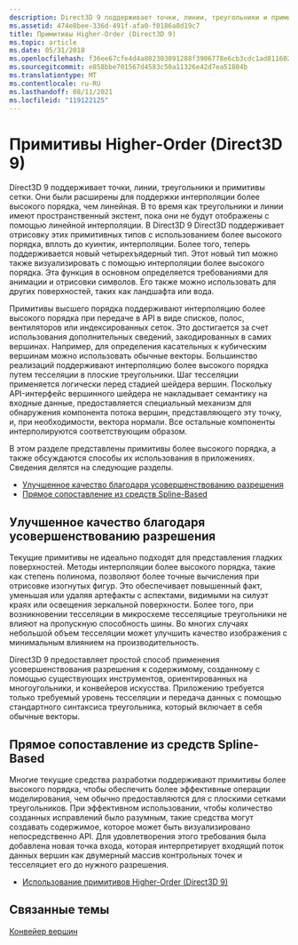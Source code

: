 ```yaml
---
description: Direct3D 9 поддерживает точки, линии, треугольники и примитивы сетки.
ms.assetid: 474e8bee-336d-491f-afa0-f0186a8d19c7
title: Примитивы Higher-Order (Direct3D 9)
ms.topic: article
ms.date: 05/31/2018
ms.openlocfilehash: f36ee67cfe4d4a802303091288f3906778e6cb3cdc1ad811602a80bc161d0a1d
ms.sourcegitcommit: e858bbe701567d4583c50a11326e42d7ea51804b
ms.translationtype: MT
ms.contentlocale: ru-RU
ms.lasthandoff: 08/11/2021
ms.locfileid: "119122125"
---
```

# <a name="higher-order-primitives-direct3d-9"></a>Примитивы Higher-Order (Direct3D 9)

Direct3D 9 поддерживает точки, линии, треугольники и примитивы сетки. Они были расширены для поддержки интерполяции более высокого порядка, чем линейная. В то время как треугольники и линии имеют пространственный экстент, пока они не будут отображены с помощью линейной интерполяции. В Direct3D 9 Direct3D поддерживает отрисовку этих примитивных типов с использованием более высокого порядка, вплоть до куинтик, интерполяции. Более того, теперь поддерживается новый четырехъядерный тип. Этот новый тип можно также визуализировать с помощью интерполяции более высокого порядка. Эта функция в основном определяется требованиями для анимации и отрисовки символов. Его также можно использовать для других поверхностей, таких как ландшафта или вода.

Примитивы высшего порядка поддерживают интерполяцию более высокого порядка при передаче в API в виде списков, полос, вентиляторов или индексированных сеток. Это достигается за счет использования дополнительных сведений, закодированных в самих вершинах. Например, для определения касательных к кубическим вершинам можно использовать обычные векторы. Большинство реализаций поддерживают интерполяцию более высокого порядка путем тесселяции в плоские треугольники. Шаг тесселяции применяется логически перед стадией шейдера вершин. Поскольку API-интерфейс вершинного шейдера не накладывает семантику на входные данные, предоставляется специальный механизм для обнаружения компонента потока вершин, представляющего эту точку, и, при необходимости, вектора нормали. Все остальные компоненты интерполируются соответствующим образом.

В этом разделе представлены примитивы более высокого порядка, а также обсуждаются способы их использования в приложениях. Сведения делятся на следующие разделы.

-   [Улучшенное качество благодаря усовершенствованию разрешения](#improved-quality-through-resolution-enhancement)
-   [Прямое сопоставление из средств Spline-Based](#direct-mapping-from-spline-based-tools)

## <a name="improved-quality-through-resolution-enhancement"></a>Улучшенное качество благодаря усовершенствованию разрешения

Текущие примитивы не идеально подходят для представления гладких поверхностей. Методы интерполяции более высокого порядка, такие как степень полинома, позволяют более точные вычисления при отрисовке изогнутых фигур. Это обеспечивает повышенный факт, уменьшая или удаляя артефакты с аспектами, видимыми на силуэт краях или освещения зеркальной поверхности. Более того, при возникновении тесселяции в микросхеме тесселяциые треугольники не влияют на пропускную способность шины. Во многих случаях небольшой объем тесселяции может улучшить качество изображения с минимальным влиянием на производительность.

Direct3D 9 предоставляет простой способ применения усовершенствования разрешения к содержимому, созданному с помощью существующих инструментов, ориентированных на многоугольники, и конвейеров искусства. Приложению требуется только требуемый уровень тесселяции и передача данных с помощью стандартного синтаксиса треугольника, который включает в себя обычные векторы.

## <a name="direct-mapping-from-spline-based-tools"></a>Прямое сопоставление из средств Spline-Based

Многие текущие средства разработки поддерживают примитивы более высокого порядка, чтобы обеспечить более эффективные операции моделирования, чем обычно предоставляются для с плоскими сетками треугольников. При эффективном использовании, чтобы количество созданных исправлений было разумным, такие средства могут создавать содержимое, которое может быть визуализировано непосредственно API. Для удовлетворения этого требования была добавлена новая точка входа, которая интерпретирует входящий поток данных вершин как двумерный массив контрольных точек и тесселяциет его до нужного разрешения.

-   [Использование примитивов Higher-Order (Direct3D 9)](using-higher-order-primitives.md)

## <a name="related-topics"></a>Связанные темы

<dl> <dt>

[Конвейер вершин](vertex-pipeline.md)
</dt> </dl>

 

 



